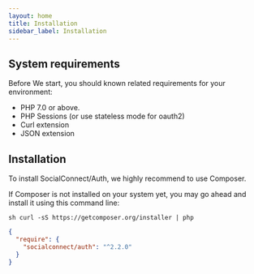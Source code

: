 ```yaml
---
layout: home
title: Installation
sidebar_label: Installation
---
```


## System requirements

Before We start, you should known related requirements for your environment:

- PHP 7.0 or above.
- PHP Sessions (or use stateless mode for oauth2)
- Curl extension
- JSON extension

## Installation

To install SocialConnect/Auth, we highly recommend to use Composer.

If Composer is not installed on your system yet, you may go ahead and install it using this command line:

```
sh curl -sS https://getcomposer.org/installer | php
```

```json
{
  "require": {
    "socialconnect/auth": "^2.2.0"
  }
}
```